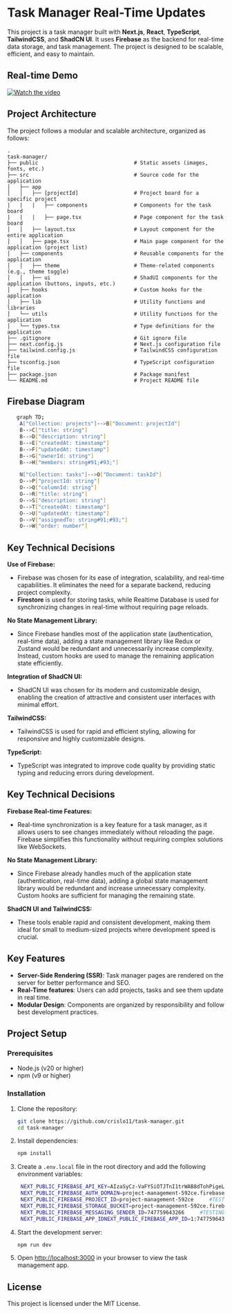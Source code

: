# Task Manager Real-Time Updates

This project is a task manager built with **Next.js**, **React**, **TypeScript**, **TailwindCSS**, and **ShadCN UI**. It uses **Firebase** as the backend for real-time data storage, and task management. The project is designed to be scalable, efficient, and easy to maintain.

## Real-time Demo

[![Watch the video]()](https://jumpshare.com/embed/TeHN9iUo4TLF5JLdfWXO)
## Project Architecture

The project follows a modular and scalable architecture, organized as follows:

```
.
task-manager/
├── public                               # Static assets (images, fonts, etc.)
├── src                                  # Source code for the application
│   ├── app
│   │   ├── [projectId]                  # Project board for a specific project
|   |   |   ├── components               # Components for the task board
|   |   |   ├── page.tsx                 # Page component for the task board
│   │   ├── layout.tsx                   # Layout component for the entire application
│   │   ├── page.tsx                     # Main page component for the application (project list)
│   ├── components                       # Reusable components for the application
│   │   ├── theme                        # Theme-related components (e.g., theme toggle)
│   │   ├── ui                           # ShadUI components for the application (buttons, inputs, etc.)
│   ├── hooks                            # Custom hooks for the application
│   ├── lib                              # Utility functions and libraries
│   └── utils                            # Utility functions for the application
│   └── types.tsx                        # Type definitions for the application
├── .gitignore                           # Git ignore file
├── next.config.js                       # Next.js configuration file
├── tailwind.config.js                   # TailwindCSS configuration file
├── tsconfig.json                        # TypeScript configuration file
├── package.json                         # Package manifest
└── README.md                            # Project README file
```

## Firebase Diagram

```bash
   graph TD;
    A["Collection: projects"]-->B["Document: projectId"]
    B-->C["title: string"]
    B-->D["description: string"]
    B-->E["createdAt: timestamp"]
    B-->F["updatedAt: timestamp"]
    B-->G["ownerId: string"]
    B-->H["members: string#91;#93;"]

    N["Collection: tasks"]-->O["Document: taskId"]
    O-->P["projectId: string"]
    O-->Q["columnId: string"]
    O-->R["title: string"]
    O-->S["description: string"]
    O-->T["createdAt: timestamp"]
    O-->U["updatedAt: timestamp"]
    O-->V["assignedTo: string#91;#93;"]
    O-->W["order: number"]

```

## Key Technical Decisions

**Use of Firebase:**

- Firebase was chosen for its ease of integration, scalability, and real-time capabilities. It eliminates the need for a separate backend, reducing project complexity.
- **Firestore** is used for storing tasks, while Realtime Database is used for synchronizing changes in real-time without requiring page reloads.

**No State Management Library:**

- Since Firebase handles most of the application state (authentication, real-time data), adding a state management library like Redux or Zustand would be redundant and unnecessarily increase complexity. Instead, custom hooks are used to manage the remaining application state efficiently.

**Integration of ShadCN UI:**

- ShadCN UI was chosen for its modern and customizable design, enabling the creation of attractive and consistent user interfaces with minimal effort.

**TailwindCSS:**

- TailwindCSS is used for rapid and efficient styling, allowing for responsive and highly customizable designs.

**TypeScript:**

- TypeScript was integrated to improve code quality by providing static typing and reducing errors during development.

## Key Technical Decisions

**Firebase Real-time Features:**

- Real-time synchronization is a key feature for a task manager, as it allows users to see changes immediately without reloading the page. Firebase simplifies this functionality without requiring complex solutions like WebSockets.

**No State Management Library:**

- Since Firebase already handles much of the application state (authentication, real-time data), adding a global state management library would be redundant and increase unnecessary complexity. Custom hooks are sufficient for managing the remaining state.

**ShadCN UI and TailwindCSS:**

- These tools enable rapid and consistent development, making them ideal for small to medium-sized projects where development speed is crucial.

## Key Features

- **Server-Side Rendering (SSR)**: Task manager pages are rendered on the server for better performance and SEO.
- **Real-Time features**: Users can add projects, tasks and see them update in real time.
- **Modular Design**: Components are organized by responsibility and follow best development practices.

## Project Setup

### Prerequisites

- Node.js (v20 or higher)
- npm (v9 or higher)

### Installation

1. Clone the repository:

   ```bash
   git clone https://github.com/crislo11/task-manager.git
   cd task-manager

   ```

2. Install dependencies:

   ```bash
   npm install
   ```

3. Create a `.env.local` file in the root directory and add the following environment variables:

   ```bash
    NEXT_PUBLIC_FIREBASE_API_KEY=AIzaSyCz-VaFYSiOTJTnI1trWAB8dTohPigeL3M     #TESTING PURPOSES ONLY
    NEXT_PUBLIC_FIREBASE_AUTH_DOMAIN=project-management-592ce.firebaseapp.com     #TESTING PURPOSES ONLY
    NEXT_PUBLIC_FIREBASE_PROJECT_ID=project-management-592ce     #TESTING PURPOSES ONLY
    NEXT_PUBLIC_FIREBASE_STORAGE_BUCKET=project-management-592ce.firebasestorage.app     #TESTING PURPOSES ONLY
    NEXT_PUBLIC_FIREBASE_MESSAGING_SENDER_ID=747759643266     #TESTING PURPOSES ONLY
    NEXT_PUBLIC_FIREBASE_APP_IDNEXT_PUBLIC_FIREBASE_APP_ID=1:747759643266:web:289f4919ac09adf3ae229b     #TESTING PURPOSES ONLY
   ```

4. Start the development server:

   ```bash
   npm run dev
   ```

5. Open [http://localhost:3000](http://localhost:3000) in your browser to view the task management app.

## License

This project is licensed under the MIT License.
